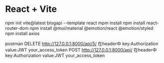 # React + Vite

npm init vite@latest blogapi --template react
mpm install
npm install react-router-dom
npm install @mui/material @emotion/react @emotion/styled
npm install axios


postman  DELETE  http://127.0.0.1:8000/api/5/  在header中 key:Authorization value:JWT your_access_token
         POST    http://127.0.0.1:8000/api/    在header中 key:Authorization value:JWT your_access_token
         
